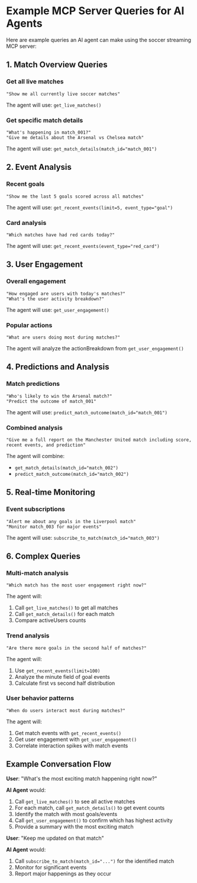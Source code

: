 # Example MCP Server Queries for AI Agents

Here are example queries an AI agent can make using the soccer streaming MCP server:

## 1. Match Overview Queries

### Get all live matches
```
"Show me all currently live soccer matches"
```
The agent will use: `get_live_matches()`

### Get specific match details
```
"What's happening in match_001?"
"Give me details about the Arsenal vs Chelsea match"
```
The agent will use: `get_match_details(match_id="match_001")`

## 2. Event Analysis

### Recent goals
```
"Show me the last 5 goals scored across all matches"
```
The agent will use: `get_recent_events(limit=5, event_type="goal")`

### Card analysis
```
"Which matches have had red cards today?"
```
The agent will use: `get_recent_events(event_type="red_card")`

## 3. User Engagement

### Overall engagement
```
"How engaged are users with today's matches?"
"What's the user activity breakdown?"
```
The agent will use: `get_user_engagement()`

### Popular actions
```
"What are users doing most during matches?"
```
The agent will analyze the actionBreakdown from `get_user_engagement()`

## 4. Predictions and Analysis

### Match predictions
```
"Who's likely to win the Arsenal match?"
"Predict the outcome of match_001"
```
The agent will use: `predict_match_outcome(match_id="match_001")`

### Combined analysis
```
"Give me a full report on the Manchester United match including score, recent events, and prediction"
```
The agent will combine:
- `get_match_details(match_id="match_002")`
- `predict_match_outcome(match_id="match_002")`

## 5. Real-time Monitoring

### Event subscriptions
```
"Alert me about any goals in the Liverpool match"
"Monitor match_003 for major events"
```
The agent will use: `subscribe_to_match(match_id="match_003")`

## 6. Complex Queries

### Multi-match analysis
```
"Which match has the most user engagement right now?"
```
The agent will:
1. Call `get_live_matches()` to get all matches
2. Call `get_match_details()` for each match
3. Compare activeUsers counts

### Trend analysis
```
"Are there more goals in the second half of matches?"
```
The agent will:
1. Use `get_recent_events(limit=100)`
2. Analyze the minute field of goal events
3. Calculate first vs second half distribution

### User behavior patterns
```
"When do users interact most during matches?"
```
The agent will:
1. Get match events with `get_recent_events()`
2. Get user engagement with `get_user_engagement()`
3. Correlate interaction spikes with match events

## Example Conversation Flow

**User**: "What's the most exciting match happening right now?"

**AI Agent** would:
1. Call `get_live_matches()` to see all active matches
2. For each match, call `get_match_details()` to get event counts
3. Identify the match with most goals/events
4. Call `get_user_engagement()` to confirm which has highest activity
5. Provide a summary with the most exciting match

**User**: "Keep me updated on that match"

**AI Agent** would:
1. Call `subscribe_to_match(match_id="...")` for the identified match
2. Monitor for significant events
3. Report major happenings as they occur